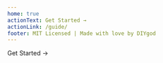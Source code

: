 ```yaml
---
home: true
actionText: Get Started →
actionLink: /guide/
footer: MIT Licensed | Made with love by DIYgod
---
```


<link rel="stylesheet" href="https://cdn.jsdelivr.net/npm/dplayer/dist/DPlayer.min.css">
<script src="https://cdn.jsdelivr.net/npm/dplayer/dist/DPlayer.min.js"></script>

<div style="text-align: center">
  <DPlayer :immediate="true"></DPlayer>
</div>

<div class="hero custom"><p class="action"><router-link to="/guide/" class="nav-link action-button">Get Started →</router-link></p></div>